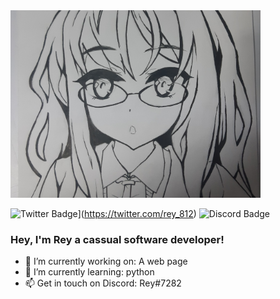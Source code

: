 <img src="FutabaBanner.jpg" width="400" height="300" />

![Twitter Badge](https://img.shields.io/badge/Twitter-Profile-informational?style=flat&logo=twitter&logoColor=white&color=1CA2F1)](https://twitter.com/rey_812)
![Discord Badge](https://img.shields.io/discord/1009840060918673470?label=Discord&logo=Discord&logoColor=white)
### Hey, I'm Rey a cassual software developer!


- 🔭 I’m currently working on: A web page
- 🌱 I’m currently learning: python 
- 📫 Get in touch on Discord: Rеy#7282

